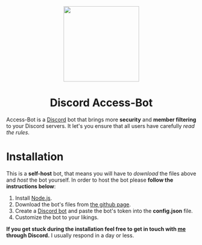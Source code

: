 <div align="center">
  
  <img src="https://i.imgur.com/5fjov9a.png" width="200" height="200">
  <h1>Discord Access-Bot</h1>
  
</div>

<p>Access-Bot is a <a href="https://discord.com">Discord</a> bot that brings more <b>security</b> and <b>member filtering</b> to your Discord servers. It let's you ensure that all users have carefully <i>read the rules</i>.</p>

# Installation
This is a **self-host** bot, that means you will have to *download* the files above and *host* the bot yourself. In order to host the bot please **follow the instructions below**:
<ol>
  <li>Install <a href="https://nodejs.org">Node.js</a>.</li>
  <li>Download the bot's files from <a href="https://github.com/Jake8655/Access-Bot">the github page</a>.</li>
  <li>Create a <a href="https://discord.com/developers">Discord bot</a> and paste the bot's token into the <b>config.json</b> file.</li>
  <li>Customize the bot to your likings.</li>
</ol>
<p><b>If you get stuck during the installation feel free to get in touch with <a href="https://discord.com/users/300963276223807488">me</a> through Discord.</b> I usually respond in a day or less.</p>
